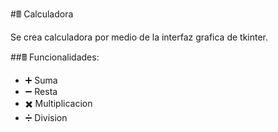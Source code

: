 #🖩 Calculadora

Se crea calculadora por medio de la interfaz grafica de tkinter.

##🖩 Funcionalidades:

- ➕ Suma 
- ➖ Resta
- ✖️ Multiplicacion
- ➗ Division

